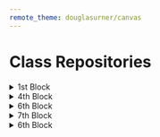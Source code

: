```yaml
---
remote_theme: douglasurner/canvas
---
```


# Class Repositories

<details>
  <summary>1st Block</summary>
  
  * [Dionte H.](https://github.com/K-dion)
  * [Douglas U.](https://github.com/DouglasUrner)
  
</details>

<details>
  <summary>4th Block</summary>
  
  * [Madison A.](https://github.com/wowitsmadiao)
  * [Emma H.](https://github.com/fcr-harris)
  * [Douglas U.](https://github.com/DouglasUrner)
  
</details>

<details>
  <summary>6th Block</summary>
  
  * [Douglas U.](https://github.com/DouglasUrner)
  
</details>

<details>
  <summary>7th Block</summary>
  
  * [Douglas U.](https://github.com/DouglasUrner)

</details>

  <details>
  <summary>6th Block</summary>
  
  * [Manny T.](https://github.com/MannyTovar)
